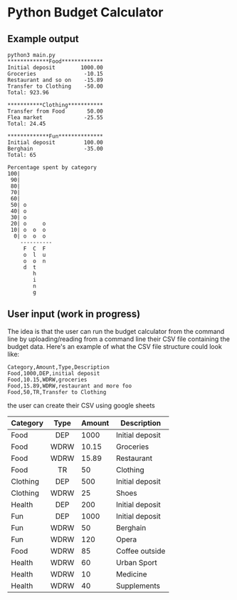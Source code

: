 # Python Budget Calculator 

## Example output
```
python3 main.py
*************Food*************
Initial deposit        1000.00
Groceries               -10.15
Restaurant and so on    -15.89
Transfer to Clothing    -50.00
Total: 923.96

***********Clothing***********
Transfer from Food       50.00
Flea market             -25.55
Total: 24.45

*************Fun**************
Initial deposit         100.00
Berghain                -35.00
Total: 65

Percentage spent by category
100|
 90|
 80|
 70|
 60|
 50| o
 40| o
 30| o
 20| o     o
 10| o  o  o
  0| o  o  o
    ----------
     F  C  F
     o  l  u
     o  o  n
     d  t
        h
        i
        n
        g
```

## User input (work in progress)

The idea is that the user can run the budget calculator from the command line by uploading/reading from a command line their CSV file containing the budget data. Here's an example of what the CSV file structure could look like:

```
Category,Amount,Type,Description
Food,1000,DEP,initial deposit
Food,10.15,WDRW,groceries
Food,15.89,WDRW,restaurant and more foo
Food,50,TR,Transfer to Clothing

```

the user can create their CSV using google sheets

|Category|Type|Amount|Description|
| --------- |:-------------:| ------------- |-------------|
Food|DEP|1000|Initial deposit
Food|WDRW|10.15|Groceries
Food|WDRW|15.89|Restaurant
Food|TR|50|Clothing
Clothing|DEP|500|Initial deposit
Clothing|WDRW|25|Shoes
Health|DEP|200|Initial deposit
Fun|DEP|1000|Initial deposit
Fun|WDRW|50|Berghain
Fun|WDRW|120|Opera
Food|WDRW|85|Coffee outside
Health|WDRW|60|Urban Sport
Health|WDRW|10|Medicine
Health|WDRW|40|Supplements
